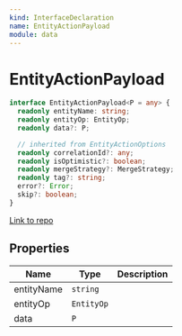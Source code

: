 ```yaml
---
kind: InterfaceDeclaration
name: EntityActionPayload
module: data
---
```


# EntityActionPayload

```ts
interface EntityActionPayload<P = any> {
  readonly entityName: string;
  readonly entityOp: EntityOp;
  readonly data?: P;

  // inherited from EntityActionOptions
  readonly correlationId?: any;
  readonly isOptimistic?: boolean;
  readonly mergeStrategy?: MergeStrategy;
  readonly tag?: string;
  error?: Error;
  skip?: boolean;
}
```

[Link to repo](https://github.com/ngrx/platform/blob/master/modules/data/src/actions/entity-action.ts#L40-L44)

## Properties

| Name       | Type       | Description |
| ---------- | ---------- | ----------- |
| entityName | `string`   |             |
| entityOp   | `EntityOp` |             |
| data       | `P`        |             |
